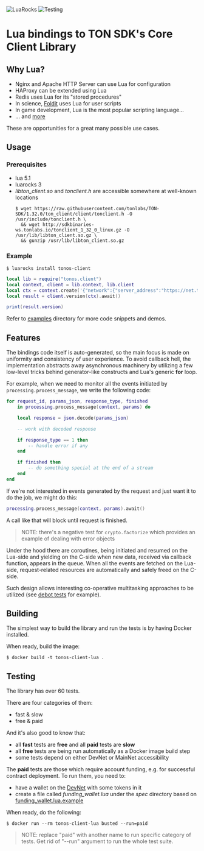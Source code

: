 ![LuaRocks](https://img.shields.io/luarocks/v/serge-medvedev/tonos-client)
![Testing](https://github.com/serge-medvedev/tonos-client-lua/workflows/tests/badge.svg)

# Lua bindings to TON SDK's Core Client Library

## Why Lua?
- Nginx and Apache HTTP Server can use Lua for configuration
- HAProxy can be extended using Lua
- Redis uses Lua for its "stored procedures"
- In science,  [Foldit](https://fold.it) uses Lua for user scripts
- In game development, Lua is the most popular scripting language...
- ... and [more](https://en.wikipedia.org/wiki/List_of_applications_using_Lua)

These are opportunities for a great many possible use cases.

## Usage
### Prerequisites
- lua 5.1
- luarocks 3
- _libton_client.so_ and _tonclient.h_ are accessible somewhere at well-known locations
  ```console
  $ wget https://raw.githubusercontent.com/tonlabs/TON-SDK/1.32.0/ton_client/client/tonclient.h -O /usr/include/tonclient.h \
    && wget http://sdkbinaries-ws.tonlabs.io/tonclient_1_32_0_linux.gz -O /usr/lib/libton_client.so.gz \
    && gunzip /usr/lib/libton_client.so.gz
  ```

### Example
```console
$ luarocks install tonos-client
```
```lua
local lib = require("tonos.client")
local context, client = lib.context, lib.client
local ctx = context.create('{"network":{"server_address":"https://net.ton.dev"}}')
local result = client.version(ctx).await()

print(result.version)
```

Refer to [examples](examples/) directory for more code snippets and demos.

## Features

The bindings code itself is auto-generated, so the main focus is made on uniformity and consistency of user experience.
To avoid callback hell, the implementation abstracts away asynchronous machinery by utilizing a few low-level tricks behind generator-like constructs and Lua's generic __for__ loop.

For example, when we need to monitor all the events initiated by `processing.process_message`, we write the following code:

```lua
for request_id, params_json, response_type, finished
    in processing.process_message(context, params) do

    local response = json.decode(params_json)

    -- work with decoded response

    if response_type == 1 then
        -- handle error if any
    end

    if finished then
        -- do something special at the end of a stream
    end
end
```

If we're not interested in events generated by the request and just want it to do the job, we might do this:

```lua
processing.process_message(context, params).await()
```
A call like that will block until request is finished.
> NOTE: there's a negative test for `crypto.factorize` which provides an example of dealing with error objects

Under the hood there are coroutines, being initiated and resumed on the Lua-side and yielding on the C-side when new data, received via callback function, appears in the queue. When all the events are fetched on the Lua-side, request-related resources are automatically and safely freed on the C-side.

Such design allows interesting co-operative multitasking approaches to be utilized (see [debot tests](spec/debot_spec.lua) for example).

## Building

The simplest way to build the library and run the tests is by having Docker installed.

When ready, build the image:
```console
$ docker build -t tonos-client-lua .
```

## Testing

The library has over 60 tests.

There are four categories of them:
- fast & slow
- free & paid

And it's also good to know that:
- all __fast__ tests are __free__ and all __paid__ tests are __slow__
- all __free__ tests are being run automatically as a Docker image build step
- some tests depend on either DevNet or MainNet accessibility

The __paid__ tests are those which require account funding, e.g. for successful contract deployment. To run them, you need to:
- have a wallet on the [DevNet](https://net.ton.dev) with some tokens in it
- create a file called _funding_wallet.lua_ under the _spec_ directory based on [funding_wallet.lua.example](spec/funding_wallet.lua.example)

When ready, do the following:
```console
$ docker run --rm tonos-client-lua busted --run=paid
```
> NOTE: replace "paid" with another name to run specific category of tests. Get rid of "--run" argument to run the whole test suite.
